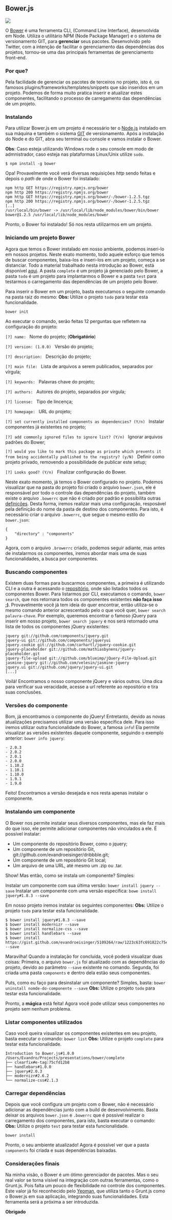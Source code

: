 ## Bower.js

![](http://bower.io/img/bower-logo.png)

O [Bower](http://bower.io) é uma ferramenta CLI, (Command Line Interface), desenvolvida em Node. Utiliza o utilitário NPM (Node Package Manager) e o sistema de versionamento GIT, para **gerenciar** seus pacotes. Desenvolvido pelo Twitter, com a intenção de facilitar o gerenciamento das dependências dos projetos, tornou-se uma das principais ferramentas de gerenciamento front-end. 

### Por que?

Pela facilidade de gerenciar os pacotes de terceiros no projeto, isto é, os famosos plugins/frameworks/templates/snippets que são inseridos em um projeto. Podemos de forma muito pratica inserir e atualizar estes componentes, facilitando o processo de carregamento das dependências de um projeto.

### Instalando

Para utilizar Bower.js em um projeto é necessário ter o [Node.js](http://nodejs.org/) instalado em sua máquina e também o sistema [GIT](http://git-scm.com) de versionamento. Após a instalação do Node e do GIT, abra seu terminal ou console e vamos instalar o Bower. 

**Obs**: Caso esteja utilizando Windows rode o seu console em modo de admnistrador, caso esteja nas plataformas Linux/Unix utilize `sudo`.

    $ npm install -g bower

Opa! Provavelmente você verá diversas requisições *http* sendo feitas e depois o *path* de onde o Bower foi instalado:

    npm http GET https://registry.npmjs.org/bower
    npm http 200 https://registry.npmjs.org/bower
    npm http GET https://registry.npmjs.org/bower/-/bower-1.2.5.tgz
    npm http 200 https://registry.npmjs.org/bower/-/bower-1.2.5.tgz
    [..]
    /usr/local/bin/bower -> /usr/local/lib/node_modules/bower/bin/bower
    bower@1.2.5 /usr/local/lib/node_modules/bower

Pronto, o Bower foi instalado! Só nos resta utilizarmos em um projeto.

### Iniciando um projeto Bower

Agora que temos o Bower instalado em nosso ambiente, podemos inseri-lo em nossos projetos. Neste exato momento, todo aquele esforço que temos de buscar componentes, baixa-los e inseri-los em um projeto, começa a se distanciar. Todo a material trabalhado nesta introdução ao Bower, está disponível [aqui](https://github.com/evandroeisinger/presentations/tree/master/bower). A pasta `complete` é um projeto já gerenciado pelo Bower, a pasta `todo` é um projeto para implantarmos o Bower e a pasta `test` para testarmos o carregamento das dependências de um projeto pelo Bower.

Para inserir o Bower em um projeto, basta executamos o seguinte comando na pasta raiz do mesmo: **Obs:** Utilize o projeto `todo` para testar esta funcionalidade.

    bower init

Ao executar o comando, serão feitas 12 perguntas que refletem na configuração do projeto:

`[?] name: ` Nome do projeto; (**Obrigatório**)

`[?] version: (1.0.0) ` Versão do projeto; 

`[?] description: ` Descrição do projeto;

`[?] main file: ` Lista de arquivos a serem publicados, separados por vírgula;

`[?] keywords: ` Palavras chave do projeto;

`[?] authors: ` Autores do projeto, separados por virgula;

`[?] license: ` Tipo de lincença;

`[?] homepage: ` URL do projeto; 

`[?] set currently installed components as dependencies? (Y/n) ` Instalar componentes já existentes no projeto;

`[?] add commonly ignored files to ignore list? (Y/n) ` Ignorar arquivos padrões do Bower;

`[?] would you like to mark this package as private which prevents it from being accidentally published to the registry? (y/N) ` Definir como projeto privado, removendo a possibilidade de publicar este setup;

`[?] Looks good? (Y/n) ` Finalizar configuração do Bower.  

Neste exato momento, já temos o Bower configurado no projeto. Podemos visualizar que na pasta do projeto foi criado o arquivo `bower.json`, ele é responsável por todo o controle das dependências do projeto, também existe o arquivo `.bowerrc` que não é criado por padrão e possibilita outras [definições](https://docs.google.com/document/d/1APq7oA9tNao1UYWyOm8dKqlRP2blVkROYLZ2fLIjtWc/edit#heading=h.4pzytc1f9j8k). Desta forma, iremos realizar mais uma configuração, resposável pela definição do nome da pasta de destino dos componentes. Para isto, é necessário criar o arquivo `.bowerrc`, que segue o mesmo estilo do `bower.json`:

    {
        "directory" : "components"
    } 

Agora, com o arquivo `.browerrc` criado, podemos seguir adiante, mas antes de instalarmos os componentes, iremos abordar mais uma de suas funcionalidades, a busca por componentes.

### Buscando componentes

Existem duas formas para buscarmos componentes, a primeira é utilizando CLI e a outra é acessando o [repositório](http://sindresorhus.com/bower-components), onde são listados todos os componentes Bower. Para listarmos por CLI, executamos o comando, `bower search`, que nos retornara todos os componentes existentes **não faça isso ;)**. Provavelmente você já tem ideia do quer encontrar, então utiliza-se o mesmo comando anterior acrescentado pelo o que você quer, `bower search palavra-chave`. Por exemplo, queremos encontrar o famoso jQuery para inserir em nosso projeto, `bower search jquery` e nos será retornado uma lista de todos os componentes jQuery existentes:

    jquery git://github.com/components/jquery.git
    jquery-ui git://github.com/components/jqueryui
    jquery.cookie git://github.com/carhartl/jquery-cookie.git
    jquery-placeholder git://github.com/mathiasbynens/jquery-placeholder.git
    jquery-file-upload git://github.com/blueimp/jQuery-File-Upload.git
    jasmine-jquery git://github.com/velesin/jasmine-jquery
    jquery.ui git://github.com/jquery/jquery-ui.git
    [...]

Voilá! Encontramos o nosso componente jQuery e vários outros. Uma dica para verificar sua veracidade, acesse a url referente ao repositório e tira suas conclusões.

### Versões do componente

Bom, já encontramos o componente do jQuery! Entretanto, devido as novas atualizações precisamos utilizar uma versão específica dele. Para isso iremos utilizar outra funcionalidade do Bower, a famosa `info`! Ela permite visualizar as versões existentes daquele componente, seguindo o exemplo anterior: `bower info jquery`:

    - 2.0.3
    - 2.0.2
    - 2.0.1
    - 2.0.0
    - 1.10.2
    - 1.10.1
    - 1.10.0
    - 1.9.1
    - 1.9.0 

Feito! Encontramos a versão desejada e nos resta apenas instalar o componente.

### Instalando um componente

O Bower nos permite instalar seus diversos componentes, mas ele faz mais do que isso, ele permite adicionar componentes não vinculados a ele. É possível instalar:

* Um componente do repositório Bower, como o jquery;
* Um componente de um repositório Git, git://github.com/evandroeisinger/dribbble.git;
* Um componente de um repositório Git local;
* Um arquivo de uma URL, até mesmo um .zip ou .tar.

Show! Mas então, como se instala um componente? Simples:

Instalar um componente com sua última versão: `bower install jquery --save`
Instalar um componente com uma versão específica: `bowe install jquery#1.8.3 --save`

Em nosso projeto iremos instalar os seguintes componentes: **Obs:** Utilize o projeto `todo` para testar esta funcionalidade.

    $ bower install jquery#1.8.3 --save
    $ bower install modernizr --save
    $ bower install normalize-css --save
    $ bower install handlebars --save
    $ bower install https://gist.github.com/evandroeisinger/5109264/raw/1223c63fc691822c75ed9071acfff8a6d2f640b8/clearfix.css --save

Maravilha! Quando a instalação for concluída, você poderá visualizar duas coisas: Primeira, o arquivo `bower.js` foi atualizado com as dependências do projeto, devido ao parâmetro `--save` existente no comando. Segunda, foi criada uma pasta `components` e dentro dela estão seus componentes.

Puts, como eu faço para desinstalar um componente? Simples, basta: `bower uninstall nomde-do-componente --save` **Obs:** Utilize o projeto `todo` para testar esta funcionalidade.

Pronto, a **mágica** está feita! Agora você pode utilizar seus componentes no projeto sem nenhum problema.

### Listar componentes utilizados

Caso você queira visualizar os componentes existentes em seu projeto, basta executar o comando: `bower list` **Obs:** Utilize o projeto `complete` para testar esta funcionalidade.
    
    Introduction to Bower.js#1.0.0 /Users/Evandro/Projects/presentations/bower/complete
    ├── clearfix#e-tag:75cfd12b8
    ├── handlebars#1.0.0
    ├── jquery#2.0.3
    ├── modernizr#2.6.2
    └── normalize-css#2.1.3
    
### Carregar dependências

Depois que você configura um projeto com o Bower, não é necessário adicionar as dependências junto com a build de desenvolvimento. Basta deixar os arquivos `bower.json` e `.bowerrc` que é possível realizar o carregamento dos componentes, para isto, basta executar o comando: **Obs:** Utilize o projeto `test` para testar esta funcionalidade.

    bower install

Pronto, o seu ambiente atualizado! Agora é possível ver que a pasta `components` foi criada e suas dependências baixadas.

### Considerações finais

Na minha visão, o Bower é um ótimo gerenciador de pacotes. Mas o seu real valor se torna visível na integração com outras ferramentas, como o Grunt.js. Pois falta um pouco de flexibilidade no controle dos componentes. Este valor já foi reconhecido pelo [Yeoman](http://yeoman.io), que utiliza tanto o Grunt.js como o Bower.js em sua aplicação, integrando suas funcionalidades. Esta ferramenta será a próxima a ser introduzida.

**Obrigado** 
